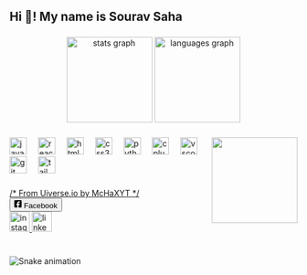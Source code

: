 <h2 align="left">Hi 👋! My name is Sourav Saha</h2>

###

<div align="center">
  <img src="https://github-readme-stats.vercel.app/api?username=sourav98765&hide_title=false&hide_rank=false&show_icons=true&include_all_commits=true&count_private=true&disable_animations=false&theme=dracula&locale=en&hide_border=false" height="150" alt="stats graph"  />
  <img src="https://github-readme-stats.vercel.app/api/top-langs?username=sourav98765&locale=en&hide_title=false&layout=compact&card_width=320&langs_count=5&theme=dracula&hide_border=false" height="150" alt="languages graph"  />
</div>

###

<img align="right" height="150" src="https://private-user-images.githubusercontent.com/150452721/409486426-c2d80306-0958-4548-9ac7-08e7db886e32.jpg?jwt=eyJhbGciOiJIUzI1NiIsInR5cCI6IkpXVCJ9.eyJpc3MiOiJnaXRodWIuY29tIiwiYXVkIjoicmF3LmdpdGh1YnVzZXJjb250ZW50LmNvbSIsImtleSI6ImtleTUiLCJleHAiOjE3Mzg2NjE1NDMsIm5iZiI6MTczODY2MTI0MywicGF0aCI6Ii8xNTA0NTI3MjEvNDA5NDg2NDI2LWMyZDgwMzA2LTA5NTgtNDU0OC05YWM3LTA4ZTdkYjg4NmUzMi5qcGc_WC1BbXotQWxnb3JpdGhtPUFXUzQtSE1BQy1TSEEyNTYmWC1BbXotQ3JlZGVudGlhbD1BS0lBVkNPRFlMU0E1M1BRSzRaQSUyRjIwMjUwMjA0JTJGdXMtZWFzdC0xJTJGczMlMkZhd3M0X3JlcXVlc3QmWC1BbXotRGF0ZT0yMDI1MDIwNFQwOTI3MjNaJlgtQW16LUV4cGlyZXM9MzAwJlgtQW16LVNpZ25hdHVyZT01MjQ1MWJjYTMxMDA3MmEyOGYwN2NlMjQyMjg5MGNiMTUwYWMyNzA0YTA3MzZjZDI1Zjg3NTRmYmZiMWM1NTkxJlgtQW16LVNpZ25lZEhlYWRlcnM9aG9zdCJ9.M3VUkSP9F1C5_x5FiSwIuqYeo18X-2hvxdN1V6lobrg"  />

###

<div align="left">
  <img src="https://cdn.jsdelivr.net/gh/devicons/devicon/icons/javascript/javascript-original.svg" height="30" alt="javascript logo"  />
  <img width="12" />
  <img src="https://cdn.jsdelivr.net/gh/devicons/devicon/icons/react/react-original.svg" height="30" alt="react logo"  />
  <img width="12" />
  <img src="https://cdn.jsdelivr.net/gh/devicons/devicon/icons/html5/html5-original.svg" height="30" alt="html5 logo"  />
  <img width="12" />
  <img src="https://cdn.jsdelivr.net/gh/devicons/devicon/icons/css3/css3-original.svg" height="30" alt="css3 logo"  />
  <img width="12" />
  <img src="https://cdn.jsdelivr.net/gh/devicons/devicon/icons/python/python-original.svg" height="30" alt="python logo"  />
  <img width="12" />
  <img src="https://cdn.jsdelivr.net/gh/devicons/devicon/icons/cplusplus/cplusplus-original.svg" height="30" alt="cplusplus logo"  />
  <img width="12" />
  <img src="https://cdn.jsdelivr.net/gh/devicons/devicon/icons/vscode/vscode-original.svg" height="30" alt="vscode logo"  />
  <img width="12" />
  <img src="https://cdn.jsdelivr.net/gh/devicons/devicon/icons/git/git-original.svg" height="30" alt="git logo"  />
  <img width="12" />
  <img src="https://skillicons.dev/icons?i=tailwind" height="30" alt="tailwindcss logo"  />
</div>

###

<div align="left">
  <a href="https://www.facebook.com/profile.php?id=100027905990550" target="_blank">
   /* From Uiverse.io by McHaXYT */ 
<section class="flex justify-center items-center">
  <button
    class="group flex justify-center p-2 rounded-md drop-shadow-xl from-gray-800 bg-[#316FF6] text-white font-semibold hover:translate-y-2 transition-all duration-250 hover:from-[#331029] hover:to-[#310413]"
    href="/"
  >
    <svg
      class="w-5"
      stroke="currentColor"
      fill="currentColor"
      stroke-width="0"
      viewBox="0 0 448 512"
      height="1.1em"
      width="1em"
      xmlns="http://www.w3.org/2000/svg"
    >
      <path
        d="M400 32H48A48 48 0 0 0 0 80v352a48 48 0 0 0 48 48h137.25V327.69h-63V256h63v-54.64c0-62.15 37-96.48 93.67-96.48 27.14 0 55.52 4.84 55.52 4.84v61h-31.27c-30.81 0-40.42 19.12-40.42 38.73V256h68.78l-11 71.69h-57.78V480H400a48 48 0 0 0 48-48V80a48 48 0 0 0-48-48z"
      ></path>
    </svg>
    <span
      class="absolute opacity-0 group-hover:opacity-100 group-hover:text-gray-700 group-hover:text-md group-hover:-translate-y-10 duration-500"
    >
      Facebook
    </span>
  </button>
</section>

  </a>
  <a href="https://www.instagram.com/sourav_saha_12/?next=%2F" target="_blank">
    <img src="https://img.shields.io/static/v1?message=Instagram&logo=instagram&label=&color=E4405F&logoColor=white&labelColor=&style=for-the-badge" height="35" alt="instagram logo"  />
  </a>
  <a href="https://www.linkedin.com/in/sourav-saha-549854210/" target="_blank">
    <img src="https://img.shields.io/static/v1?message=LinkedIn&logo=linkedin&label=&color=0077B5&logoColor=white&labelColor=&style=for-the-badge" height="35" alt="linkedin logo"  />
  </a>
</div>

###

<br clear="both">

<img src="https://raw.githubusercontent.com/sourav98765/sourav98765/output/snake.svg" alt="Snake animation" />

###

